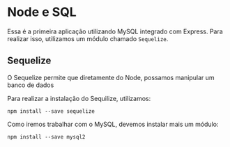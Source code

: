 # Node e SQL
Essa é a primeira aplicação utilizando MySQL integrado com Express. Para realizar isso, utilizamos um módulo chamado ` Sequelize `. 

## Sequelize
O Sequelize permite que diretamente do Node, possamos manipular um banco de dados

Para realizar a instalação do Sequilize, utilizamos: 
```
npm install --save sequelize
```

Como iremos trabalhar com o MySQL, devemos instalar mais um módulo: 
```
npm install --save mysql2
```